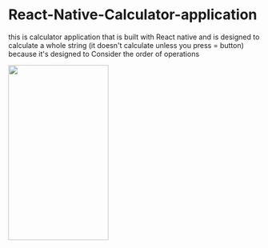 # React-Native-Calculator-application
this is calculator application that is built with React native and is designed to calculate a whole string (it doesn't calculate unless you press = button) because it's designed to Consider the order of operations


<img src="https://user-images.githubusercontent.com/36401302/83092976-da8a6000-a09e-11ea-8dd4-6a348579a31a.jpg" width="200" height="350">

